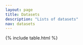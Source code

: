 ```yaml
---
layout: page
title: Datasets
description: "Lists of datasets"
nav: datasets
---
```



{% include table.html %}
